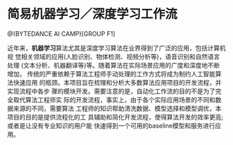 # 简易机器学习／深度学习工作流

@(BYTEDANCE AI CAMP)[GROUP F1]

近年来，**机器学习**算法尤其是深度学习算法在业界得到了广泛的应用，包括计算机视 觉相关领域的应用(人脸识别、物体检测、视频分析等)，语音识别和自然语言处理 (文本分析、机器翻译等)等。随着算法在实际场景应用的广度和深度地不断增加， 传统的严重依赖于算法工程师手动处理的工作方式将成为制约人工智能算法快速应用 的瓶颈。本项目旨在梳理和分析大多数算法应用项目的开发流程，并实现流程中各步 骤的模块开发。需要注意的是，自动化工作流的目的不是为了完全取代算法工程师实 际的开发流程，事实上，由于各个实际应用场景的不同和数据来源的不同，需要算法 工程师的知识帮助清洗数据、模型选择和模型调优，本项目的目的是提供流程化的工 具辅助和简化开发流程，使得算法开发的效率更高;或者是让没有专业知识的用户能 快速得到一个可用的baseline模型和服务进行应用。
